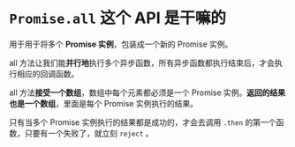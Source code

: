 # `Promise.all` 这个 API 是干嘛的

用于用于将多个 **Promise 实例**，包装成一个新的 Promise 实例。 

all 方法让我们能**并行地**执行多个异步函数，所有异步函数都执行结束后，才会执行相应的回调函数。

all 方法**接受一个数组**，数组中每个元素都必须是一个 Promise 实例。**返回的结果也是一个数组**，里面是每个 Promise 实例执行的结果。

只有当多个 Promise 实例执行的结果都是成功的，才会去调用 `.then` 的第一个函数，只要有一个失败了，就立刻 `reject` 。